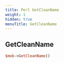 ```yaml
---
title: Perl GetCleanName
weight: 1
hidden: true
menuTitle: GetCleanName
---
```

## GetCleanName
```perl
$mob->GetCleanName()
```
